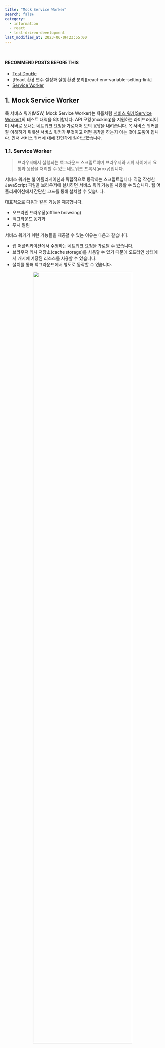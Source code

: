 ```yaml
---
title: "Mock Service Worker"
search: false
category:
  - information
  - react
  - test-driven-development
last_modified_at: 2023-06-06T23:55:00
---
```


<br/>

#### RECOMMEND POSTS BEFORE THIS

* [Test Double][test-double-link]
* [React 환경 변수 설정과 실행 환경 분리][react-env-variable-setting-link]
* [Service Worker][service-worker-api-link]

## 1. Mock Service Worker

목 서비스 워커(MSW, Mock Service Worker)는 이름처럼 [서비스 워커(Service Worker)][service-worker-api-link]의 테스트 대역을 의미합니다. 
API 모킹(mocking)을 지원하는 라이브러리이며 서버로 보내는 네트워크 요청을 가로채어 모의 응답을 내려줍니다. 
목 서비스 워커를 잘 이해하기 위해선 서비스 워커가 무엇이고 어떤 동작을 하는지 아는 것이 도움이 됩니다. 
먼저 서비스 워커에 대해 간단하게 알아보겠습니다.

### 1.1. Service Worker

> 브라우저에서 실행되는 백그라운드 스크립트이며 브라우저와 서버 사이에서 요청과 응답을 처리할 수 있는 네트워크 프록시(proxy)입니다.

서비스 워커는 웹 어플리케이션과 독립적으로 동작하는 스크립트입니다. 
직접 작성한 JavaScript 파일을 브라우저에 설치하면 서비스 워커 기능을 사용할 수 있습니다. 
웹 어플리케이션에서 간단한 코드를 통해 설치할 수 있습니다. 

대표적으로 다음과 같은 기능을 제공합니다.

* 오프라인 브라우징(offline browsing)
* 백그라운드 동기화
* 푸시 알림

서비스 워커가 이런 기능들을 제공할 수 있는 이유는 다음과 같습니다. 

* 웹 어플리케이션에서 수행하는 네트워크 요청을 가로챌 수 있습니다.
* 브라우저 캐시 저장소(cache storage)를 사용할 수 있기 때문에 오프라인 상태에서 캐시에 저장된 리소스를 사용할 수 있습니다.
* 설치를 통해 백그라운드에서 별도로 동작할 수 있습니다.

<p align="center">
    <img src="/images/mock-service-worker-1.JPG" width="80%" class="image__border">
</p>

### 1.2. How does Mock Servic Worker work? 

목 서비스 워커는 브라우저 환경에서 다음과 같은 방법으로 동작합니다. 
플로우 다이어그램(flow diagram)을 보면 브라우저라고 표현되어 있지만, 더 정확한 표현은 웹 어플리케이션이라고 생각되어 명칭을 바꿔 설명하였습니다. 

1. 웹 어플리케이션에서 서버로 요청을 보냅니다. 
    * 서비스 워커가 웹 어플리케이션의 요청을 가로챕니다. 
    * 서비스 워커는 네트워크 요청을 `fetch` 이벤트 콜백 함수를 통해 가로챌 수 있습니다.
1. 요청 정보를 목 서비스 워커에게 복사하여 전달합니다.
1. 목 서비스 워커는 해당 요청에 매칭되는 사전에 정의된 핸들러(handler)를 실행합니다.
1. 서비스 워커는 목 서비스 워커로부터 모의 응답을 전달받습니다.
1. 서비스 워커는 모의 응답을 웹 어플리케이션에 전달합니다. 

<p align="center">
    <img src="/images/mock-service-worker-2.JPG" width="80%" class="image__border">
</p>
<center>https://mswjs.io/docs/#request-flow-diagram</center>

## 2. Practice 

간단한 TODO 리스트 어플리케이션 예시를 통해 목 서비스 워커의 사용 방법을 알아보겠습니다. 
CRA(Create React App)을 사용해 프로젝트를 생성하였으며 전체적인 구조는 다음과 같습니다. 

```
./
├── README.md
├── package-lock.json
├── package.json
├── public
│   ├── favicon.ico
│   ├── index.html
│   ├── logo192.png
│   ├── logo512.png
│   ├── manifest.json
│   ├── mockServiceWorker.js
│   └── robots.txt
├── src
│   ├── App.css
│   ├── App.test.tsx
│   ├── App.tsx
│   ├── index.css
│   ├── index.tsx
│   ├── logo.svg
│   ├── mocks
│   │   ├── browser.ts
│   │   ├── handlers.ts
│   │   └── server.ts
│   ├── react-app-env.d.ts
│   ├── reportWebVitals.ts
│   ├── setupTests.ts
│   └── types
│       └── Todo.ts
├── tsconfig.json
└── yarn.lock
```

우선 목 서비스 워커 API를 사용하기 위해 의존성을 설치합니다.

```
$ yarn add msw --dev

yarn add v1.22.17
warning package-lock.json found. Your project contains lock files generated by tools other than Yarn. It is advised not to mix package managers in order to avoid resolution inconsistencies caused by unsynchronized lock files. To clear this warning, remove package-lock.json.
[1/4] 🔍  Resolving packages...
[2/4] 🚚  Fetching packages...
[3/4] 🔗  Linking dependencies...
warning " > @testing-library/user-event@13.5.0" has unmet peer dependency "@testing-library/dom@>=7.21.4".
warning "react-scripts > eslint-config-react-app > eslint-plugin-flowtype@8.0.3" has unmet peer dependency "@babel/plugin-syntax-flow@^7.14.5".
warning "react-scripts > eslint-config-react-app > eslint-plugin-flowtype@8.0.3" has unmet peer dependency "@babel/plugin-transform-react-jsx@^7.14.9".
[4/4] 🔨  Building fresh packages...
success Saved 1 new dependency.
info Direct dependencies
└─ msw@1.2.1
info All dependencies
└─ msw@1.2.1
✨  Done in 17.52s.
```

### 2.1. Mock Service Worker for Test

리액트 어플리케이션의 테스팅 프레임워크 `jest`는 노드(nodejs) 환경에서 동작합니다. 
런타임 시 브라우저에 목 서비스 워커를 설치하는 방법과 다르므로 이를 주의하시기 바랍니다. 

#### 2.1.1. handler.ts

모의 응답을 만드는 핸들러를 정의합니다.

* 프로젝트 `src/mocks` 경로에 생성합니다. 
* `/todos` GET 요청
    * 기존에 저장된 TODO 리스트를 모의 응답합니다.
* `/todos` POST 요청
    * 요청을 통해 전달받은 내용으로 새로운 TODO를 생성합니다.
    * 신규 TODO가 생성되었다고 가정하고 임의의 아이디와 함께 신규 TODO를 모의 응답합니다.

```ts
import { rest } from "msw";
import { Todo } from "../types/Todo";

export const handlers = [
  rest.get("/todos", (req, res, ctx) => {
    return res(
      ctx.status(200),
      ctx.json([
        { id: 1, content: "Frontend Study" },
        { id: 2, content: "Backend Study" },
      ])
    );
  }),
  rest.post("/todos", async (req, res, ctx) => {
    const { content } = (await req.json()) as Todo;
    return res(
      ctx.status(200),
      ctx.json({
        id: Math.floor(Math.random() * 1000000 + 1),
        content: content,
      })
    );
  }),
];
```

#### 2.1.2. server.ts

* 프로젝트 `src/mocks` 경로에 생성합니다. 
* 생성한 핸들러를 사용하여 서버 객체를 생성합니다.

```ts
import { setupServer } from "msw/node";
import { handlers } from "./handlers";

export const server = setupServer(...handlers);
```

#### 2.1.3. setupTests.ts

* 테스트 실행 시 함께 동작하도록 테스트 환경 셋업(setup) 스크립트에 다음과 같은 코드를 추가합니다.
* beforeAll() 함수를 통해 테스트 시작 전에 서버를 실행합니다.
* afterEach() 함수를 통해 각 테스트 완료 후에 핸들러를 초기화합니다.
    * 각 테스트 사이의 커플링(couping)을 방지합니다.
* afterAll() 함수를 통해 모든 테스트 완료 후에 서버를 종료합니다.

```ts
import "@testing-library/jest-dom";
import {server} from "./mocks/server";

beforeAll(() => server.listen());
afterEach(() => server.resetHandlers());
afterAll(() => server.close());
```

#### 2.1.4. App.tsx

간단한 TODO 리스트 어플리케이션입니다. 

* 이전에 작성한 TODO 항목들을 화면에 표시합니다.
* 신규 TODO를 추가하면 서버로 저장 요청 후 정상적인 응답을 받는 경우 화면에 추가합니다.

```tsx
import React, { useEffect, useRef, useState } from "react";
import "./App.css";
import axios from "axios";
import { Todo } from "./types/Todo";

function App() {
  const todoTextInputRef = useRef<HTMLInputElement>(null);
  const [todoList, setTodoList] = useState<Todo[]>([]);

  useEffect(() => {
    axios.get("/todos").then((response) => {
      const { data: todoList } = response;
      setTodoList(todoList);
    });
  }, []);

  const addHandler = async () => {
    const { data: newTodo } = await axios.post("/todos", {
      content: todoTextInputRef.current?.value,
    });
    setTodoList((todoList) => [...todoList, newTodo]);
    todoTextInputRef.current!.value = "";
  };

  return (
    <div className="app">
      <div className="todo-list">
        <div>
          {todoList.map((todo) => (
            <li key={todo.id}>{todo.content}</li>
          ))}
        </div>
      </div>
      <div className="todo-form">
        <input ref={todoTextInputRef} type="text" placeholder="NEW TODO" />
        <button onClick={addHandler}>ADD</button>
      </div>
    </div>
  );
}

export default App;
```

#### 2.1.5. App.test.tsx

단위 테스트는 정상적으로 통과하며 다음과 같은 기능들을 테스트합니다.

* 목 서비스 워커가 모의 응답을 주기 때문에 별도로 axios 모듈을 스터빙(stubbing)하지 않습니다.
* renders todo list test
    * 기존에 작성된 TODO 리스트가 랜더링 시 화면에 보이는지 확인합니다.
* add new todo test
    * 새로운 TODO를 추가하는 버튼을 클릭하면 리스트에 추가되고 입력창은 정리되는지 확인합니다.

```tsx
import React from "react";
import App from "./App";

import { render, screen } from "@testing-library/react";
import userEvent from "@testing-library/user-event";

test("renders todo list", async () => {
  render(<App />);

  expect(await screen.findByText("Frontend Study")).toBeInTheDocument();
  expect(screen.getByText("Backend Study")).toBeInTheDocument();
});

test("add new todo", async () => {
  render(<App />);

  await userEvent.type(screen.getByPlaceholderText("NEW TODO"), "DevOps Study");
  await userEvent.click(screen.getByText("ADD"));

  expect(await screen.findByText("DevOps Study")).toBeInTheDocument();
  expect(screen.getByPlaceholderText("NEW TODO")).toHaveValue("");
});
```

### 2.2. Mock Service Worker for Runtime

목 서비스 워커는 백엔드 서비스가 아직 구성되어 있지 않은 경우 활용할 수 있습니다. 
로컬 개발 서버를 통해 리액트 어플리케이션을 실행할 때 목 서비스 워커는 백엔드 서비스를 임시로 대체할 수 있습니다. 
위에서 단위 테스트를 위해 정의한 핸들러와 동일한 코드를 사용하므로 핸들러 코드 설명은 제외하겠습니다. 

#### 2.2.1. browser.ts

* 프로젝트 `src/mocks` 경로에 생성합니다. 
* 생성한 핸들러를 사용하여 목 서비스 워커 객체를 생성합니다.
    * 테스트 환경에서 사용하는 함수인 setupServer()와 다르므로 주의합니다.

```ts
import { handlers } from "./handlers";
import { setupWorker } from "msw";

export const worker = setupWorker(...handlers);
```

#### 2.2.2. index.tsx

* 리액트 어플리케이션이 실행될 때 목 서비스 워커도 함께 실행되도록 코드를 추가합니다.
* 개발 서버 환경에서만 실행되도록 `NODE_ENV` 환경 변수 값을 확인합니다.
    * `npm run start` 명령어를 통해 개발 서버를 실행하면 `NODE_ENV` 환경 변수 값이 `development`입니다.

```tsx
import React from "react";
import ReactDOM from "react-dom/client";
import "./index.css";
import App from "./App";
import reportWebVitals from "./reportWebVitals";

if (process.env.NODE_ENV === "development") {
  const { worker } = require("./mocks/browser");
  worker.start();
}

const root = ReactDOM.createRoot(
  document.getElementById("root") as HTMLElement
);
root.render(
  <React.StrictMode>
    <App />
  </React.StrictMode>
);

reportWebVitals();
```

#### 2.2.3. Install Mock Service Worker

[Service Worker][service-worker-api-link] 포스트에서 설명했듯 서비스 워커는 별도의 스크립트 파일이 필요합니다. 
MSW 라이브러리는 npx 명령어를 통해 서비스 워커 스크립트 파일 다운로드를 쉽게 제공합니다. 

* `npx msw init public/ --save` 명령어
    * public 경로에 `mockServiceWorker.js` 스크립트 파일을 다운로드 받습니다.

```
$ npx msw init public/ --save

Initializing the Mock Service Worker at "/Users/junhyunk/Desktop/2023-06-06-mock-service-worker/action-in-blog/public"...

Service Worker successfully created!
/Users/junhyunk/Desktop/2023-06-06-mock-service-worker/action-in-blog/public/mockServiceWorker.js

Continue by creating a mocking definition module in your application:

https://mswjs.io/docs/getting-started/mocks

$ ls -al public/

total 88
drwxr-xr-x   9 junhyunk  staff   288 Jun  7 00:42 .
drwxr-xr-x  12 junhyunk  staff   384 Jun  6 22:31 ..
-rw-r--r--   1 junhyunk  staff  3870 Jun  6 21:22 favicon.ico
-rw-r--r--   1 junhyunk  staff  1721 Jun  6 21:22 index.html
-rw-r--r--   1 junhyunk  staff  5347 Jun  6 21:22 logo192.png
-rw-r--r--   1 junhyunk  staff  9664 Jun  6 21:22 logo512.png
-rw-r--r--   1 junhyunk  staff   492 Jun  6 21:22 manifest.json
-rw-r--r--   1 junhyunk  staff  8133 Jun  7 00:42 mockServiceWorker.js
-rw-r--r--   1 junhyunk  staff    67 Jun  6 21:22 robots.txt
```

##### 2.2.4. Run Dev Server

* 개발 서버에 접속합니다.
    * 핸들러에 미리 추가한 모의 응답들이 화면에 출력됩니다.
    * 신규 TODO 추가 시에도 정상적으로 동작합니다.
* 등록된 서비스 워커 정보는 `개발자 도구(F12) > 애플리케이션 > Service Workers`에서 확인할 수 있습니다.
* 콘솔 로그에 목 서비스 워커 동작과 관련된 로그가 출력됩니다.

<p align="center">
    <img src="/images/mock-service-worker-3.gif" width="100%" class="image__border">
</p>

## CLOSING

목 서비스 워커를 사용하면 프론트엔드 개발 시 마주치는 문제들을 해결할 수 있을 것 같습니다. 

* 백엔드 서비스 개발이 되지 않은 상태에서 API 관련된 기능을 개발할 수 있다.
* 프론트엔드 테스트 코드 작성시 중복되는 스텁들을 핸들러 파일에서 공동으로 관리할 수 있다.

API 응답을 위한 스텁 같은 경우에는 화면의 기능에 따라 커지거나 많아지기 때문에 테스트 코드를 보기 어려워집니다. 
비즈니스 단위로 핸들러를 만들고 적절한 모의 응답들을 반환한다면 테스트 코드가 짧고 간결해질 것 같습니다. 

#### TEST CODE REPOSITORY

* <https://github.com/Junhyunny/blog-in-action/tree/master/2023-06-06-mock-service-worker>

#### REFERENCE

* <https://mswjs.io/>
* <https://mswjs.io/docs/#request-flow-diagram>
* <https://www.daleseo.com/mock-service-worker/>
* <https://blog.rhostem.com/posts/2021-03-20-mock-service-worker>

[test-double-link]: https://junhyunny.github.io/information/test-driven-development/test-double/
[react-env-variable-setting-]: https://junhyunny.github.io/react/react-env-variable-setting/
[service-worker-api-link]: https://junhyunny.github.io/information/service-worker-api/